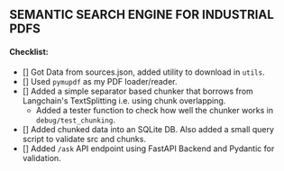 ## SEMANTIC SEARCH ENGINE FOR INDUSTRIAL PDFS

#### Checklist:
- [] Got Data from sources.json, added utility to download in `utils`.
- [] Used `pymupdf` as my PDF loader/reader.
- [] Added a simple separator based chunker that borrows from Langchain's TextSplitting i.e. using chunk overlapping.
    - Added a tester function to check how well the chunker works in `debug/test_chunking`.
- [] Added chunked data into an SQLite DB. Also added a small query script to validate src and chunks.
- [] Added `/ask` API endpoint using FastAPI Backend and Pydantic for validation.
